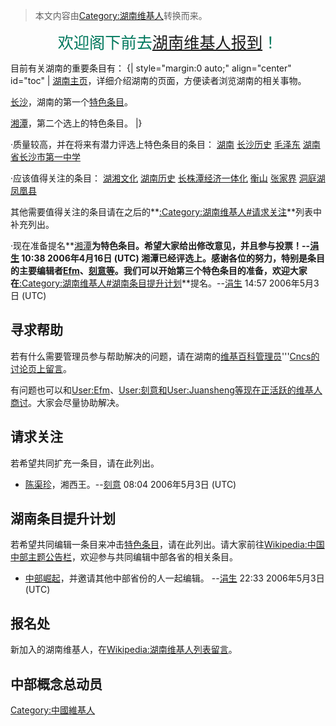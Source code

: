 > 本文内容由[Category:湖南维基人](https://zh.wikipedia.org/wiki/Category:湖南维基人)转换而来。


<div style="text-align: center;">

<big style="font-size:180%;"><font color="00785D"> 欢迎阁下前去[湖南维基人报到](https://zh.wikipedia.org/wiki/Wikipedia:湖南维基人列表 "wikilink")！ </big></font>

</div>

目前有关湖南的重要条目有：
{| style="margin:0 auto;" align="center" id="toc" | [湖南主页](../Page/Portal:湖南.md "wikilink")，详细介绍湖南的页面，方便读者浏览湖南的相关事物。

[长沙](https://zh.wikipedia.org/wiki/长沙 "wikilink")，湖南的第一个[特色条目](https://zh.wikipedia.org/wiki/Wikipedia:特色条目 "wikilink")。

[湘潭](https://zh.wikipedia.org/wiki/湘潭 "wikilink")，第二个选上的特色条目。 |}

·质量较高，并在将来有潜力评选上特色条目的条目：
[湖南](https://zh.wikipedia.org/wiki/湖南 "wikilink") [长沙历史](../Page/长沙历史.md "wikilink") [毛泽东](../Page/毛泽东.md "wikilink") [湖南省长沙市第一中学](../Page/湖南省长沙市第一中学.md "wikilink")

·应该值得关注的条目：
[湖湘文化](../Page/湖湘文化.md "wikilink") [湖南历史](../Page/湖南历史.md "wikilink") [长株潭经济一体化](../Page/长株潭经济一体化.md "wikilink") [衡山](../Page/衡山.md "wikilink") [张家界](https://zh.wikipedia.org/wiki/张家界 "wikilink") [洞庭湖](../Page/洞庭湖.md "wikilink") [凤凰县](../Page/凤凰县.md "wikilink")

其他需要值得关注的条目请在之后的**[:Category:湖南维基人\#请求关注](https://zh.wikipedia.org/wiki/Category:湖南维基人#请求关注 "wikilink")**列表中补充列出。

·现在准备提名**[湘潭](https://zh.wikipedia.org/wiki/湘潭 "wikilink")**为特色条目。希望大家给出修改意见，并且参与投票！--[涓生](https://zh.wikipedia.org/wiki/User:Juansheng "wikilink") 10:38 2006年4月16日 (UTC)
湘潭已经评选上。感谢各位的努力，特别是条目的主要编辑者[Efm](https://zh.wikipedia.org/wiki/User:Efm "wikilink")、[刻意等](https://zh.wikipedia.org/wiki/User:刻意 "wikilink")。我们可以开始第三个特色条目的准备，欢迎大家在**[:Category:湖南维基人\#湖南条目提升计划](https://zh.wikipedia.org/wiki/Category:湖南维基人#湖南条目提升计划 "wikilink")**提名。--[涓生](https://zh.wikipedia.org/wiki/User:Juansheng "wikilink") 14:57 2006年5月3日 (UTC)

## 寻求帮助

若有什么需要管理员参与帮助解决的问题，请在湖南的[维基百科管理员](https://zh.wikipedia.org/wiki/wikipedia:管理员 "wikilink")'''[Cncs的讨论页上留言](https://zh.wikipedia.org/wiki/User_talk:Cncs_wikipedia "wikilink")。

有问题也可以和[User:Efm](https://zh.wikipedia.org/wiki/User:Efm "wikilink")、[User:刻意和](https://zh.wikipedia.org/wiki/User:刻意 "wikilink")[User:Juansheng等现在正活跃的维基人商讨](https://zh.wikipedia.org/wiki/User:Juansheng "wikilink")。大家会尽量协助解决。

## 请求关注

若希望共同扩充一条目，请在此列出。

  - [陈渠珍](https://zh.wikipedia.org/wiki/陈渠珍 "wikilink")，湘西王。--[刻意](https://zh.wikipedia.org/wiki/User:刻意 "wikilink") 08:04 2006年5月3日 (UTC)

## 湖南条目提升计划

若希望共同编辑一条目来冲击[特色条目](https://zh.wikipedia.org/wiki/Wikipedia:特色条目 "wikilink")，请在此列出。请大家前往[Wikipedia:中国中部主题公告栏](https://zh.wikipedia.org/wiki/Wikipedia:中国中部主题公告栏 "wikilink")，欢迎参与共同编辑中部各省的相关条目。

  - [中部崛起](https://zh.wikipedia.org/wiki/中部崛起 "wikilink")，并邀请其他中部省份的人一起编辑。 --[涓生](https://zh.wikipedia.org/wiki/User:Juansheng "wikilink") 22:33 2006年5月3日 (UTC)

## 报名处

新加入的湖南维基人，在[Wikipedia:湖南维基人列表留言](https://zh.wikipedia.org/wiki/Wikipedia:湖南维基人列表 "wikilink")。

## 中部概念总动员

[Category:中國維基人](https://zh.wikipedia.org/wiki/Category:中國維基人 "wikilink")
